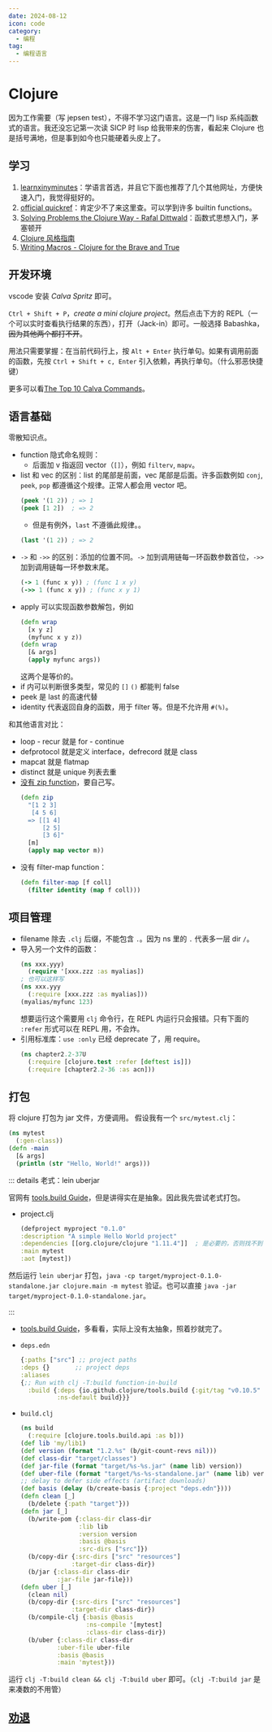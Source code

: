 ```yaml
---
date: 2024-08-12
icon: code
category:
  - 编程
tag:
  - 编程语言
---
```


# Clojure

因为工作需要（写 jepsen test），不得不学习这门语言。这是一门 lisp 系纯函数式的语言。我还没忘记第一次读 SICP 时 lisp 给我带来的伤害，看起来 Clojure 也是括号满地，但是事到如今也只能硬着头皮上了。

## 学习

1. [learnxinyminutes](https://learnxinyminutes.com/docs/zh-cn/clojure-cn/)：学语言首选，并且它下面也推荐了几个其他网址，方便快速入门，我觉得挺好的。
2. [official quickref](https://clojuredocs.org/quickref)：肯定少不了来这里查。可以学到许多 builtin functions。
3. [Solving Problems the Clojure Way - Rafal Dittwald](https://www.youtube.com/watch?v=vK1DazRK_a0)：函数式思想入门，茅塞顿开
4. [Clojure 风格指南](https://github.com/geekerzp/clojure-style-guide/blob/master/README-zhCN.md)
5. [Writing Macros - Clojure for the Brave and True](https://www.braveclojure.com/writing-macros/)

## 开发环境

vscode 安装 _Calva Spritz_ 即可。

`Ctrl + Shift + P`，_create a mini clojure project_。然后点击下方的 REPL（一个可以实时查看执行结果的东西），打开（Jack-in）即可。一般选择 Babashka，~~因为其他两个都打不开~~。

用法只需要掌握：在当前代码行上，按 `Alt + Enter` 执行单句。如果有调用前面的函数，先按 `Ctrl + Shift + c, Enter` 引入依赖，再执行单句。（什么邪恶快捷键）

更多可以看[The Top 10 Calva Commands](https://calva.io/commands-top10/)。

## 语言基础

零散知识点。

- function 隐式命名规则：
  - 后面加 v 指返回 vector（`[]`），例如 `filterv`, `mapv`。
- list 和 vec 的区别：list 的尾部是前面，vec 尾部是后面。许多函数例如 `conj`, `peek`, `pop` 都遵循这个规律。正常人都会用 vector 吧。
  ```clojure
  (peek '(1 2)) ; => 1
  (peek [1 2])  ; => 2
  ```
  - 但是有例外，`last` 不遵循此规律。。
  ```clojure
  (last '(1 2)) ; => 2
  ```
- `->` 和 `->>` 的区别：添加的位置不同。`->` 加到调用链每一环函数参数首位，`->>` 加到调用链每一环参数末尾。
  ```clojure
  (-> 1 (func x y)) ; (func 1 x y)
  (->> 1 (func x y)) ; (func x y 1)
  ```
- apply 可以实现函数参数解包，例如
  ```clojure
  (defn wrap
    [x y z]
    (myfunc x y z))
  (defn wrap
    [& args]
    (apply myfunc args))
  ```
  这两个是等价的。
- if 内可以判断很多类型，常见的 `[]` `()` 都能判 false
- peek 是 last 的高速代替
- identity 代表返回自身的函数，用于 filter 等。但是不允许用 `#(%)`。

和其他语言对比：

- loop - recur 就是 for - continue
- defprotocol 就是定义 interface，defrecord 就是 class
- mapcat 就是 flatmap
- distinct 就是 unique 列表去重
- [没有 zip function](https://stackoverflow.com/questions/2588227)，要自己写。
  ```clojure
  (defn zip
    "[1 2 3]
     [4 5 6]
    => [[1 4]
        [2 5]
        [3 6]"
    [m]
    (apply map vector m))
  ```
- 没有 filter-map function：
  ```clojure
  (defn filter-map [f coll]
    (filter identity (map f coll)))
  ```

## 项目管理

- filename 除去 `.clj` 后缀，不能包含 `.`。因为 ns 里的 `.` 代表多一层 dir `/`。
- 导入另一个文件的函数：
  ```clojure
  (ns xxx.yyy)
    (require '[xxx.zzz :as myalias])
  ; 也可以这样写
  (ns xxx.yyy
    (:require [xxx.zzz :as myalias]))
  (myalias/myfunc 123)
  ```
  想要运行这个需要用 `clj` 命令行，在 REPL 内运行只会报错。只有下面的 `:refer` 形式可以在 REPL 用，不会炸。
- 引用标准库：`use :only` 已经 deprecate 了，用 require。
  ```clojure
  (ns chapter2.2-37U
    (:require [clojure.test :refer [deftest is]])
    (:require [chapter2.2-36 :as acn]))
  ```

## 打包

将 clojure 打包为 jar 文件，方便调用。
假设我有一个 `src/mytest.clj`：

```clojure
(ns mytest
  (:gen-class))
(defn -main
  [& args]
  (println (str "Hello, World!" args)))
```

::: details 老式：lein uberjar

官网有 [tools.build Guide](https://clojure.org/guides/tools_build)，但是讲得实在是抽象。因此我先尝试老式打包。

- project.clj
  ```clojure
  (defproject myproject "0.1.0"
  :description "A simple Hello World project"
  :dependencies [[org.clojure/clojure "1.11.4"]]  ; 是必要的，否则找不到 main
  :main mytest
  :aot [mytest])
  ```

然后运行 `lein uberjar` 打包，`java -cp target/myproject-0.1.0-standalone.jar clojure.main -m mytest` 验证。也可以直接 `java -jar target/myproject-0.1.0-standalone.jar`。

:::

- [tools.build Guide](https://clojure.org/guides/tools_build)，多看看，实际上没有太抽象，照着抄就完了。

- `deps.edn`
  ```clojure
  {:paths ["src"] ;; project paths
  :deps {}       ;; project deps
  :aliases
  {;; Run with clj -T:build function-in-build
    :build {:deps {io.github.clojure/tools.build {:git/tag "v0.10.5" :git/sha "2a21b7a"}}
            :ns-default build}}}
  ```
- `build.clj`
  ```clojure
  (ns build
    (:require [clojure.tools.build.api :as b]))
  (def lib 'my/lib1)
  (def version (format "1.2.%s" (b/git-count-revs nil)))
  (def class-dir "target/classes")
  (def jar-file (format "target/%s-%s.jar" (name lib) version))
  (def uber-file (format "target/%s-%s-standalone.jar" (name lib) version))
  ;; delay to defer side effects (artifact downloads)
  (def basis (delay (b/create-basis {:project "deps.edn"})))
  (defn clean [_]
    (b/delete {:path "target"}))
  (defn jar [_]
    (b/write-pom {:class-dir class-dir
                  :lib lib
                  :version version
                  :basis @basis
                  :src-dirs ["src"]})
    (b/copy-dir {:src-dirs ["src" "resources"]
                :target-dir class-dir})
    (b/jar {:class-dir class-dir
            :jar-file jar-file}))
  (defn uber [_]
    (clean nil)
    (b/copy-dir {:src-dirs ["src" "resources"]
                :target-dir class-dir})
    (b/compile-clj {:basis @basis
                    :ns-compile '[mytest]
                    :class-dir class-dir})
    (b/uber {:class-dir class-dir
            :uber-file uber-file
            :basis @basis
            :main 'mytest}))
  ```

运行 `clj -T:build clean && clj -T:build uber` 即可。（`clj -T:build jar` 是来凑数的不用管）

## [劝退](../gossip/fuckxxx.md#clojure-有多难用)
